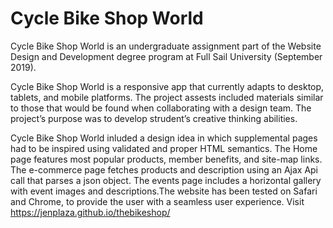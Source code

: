 # Cycle Bike Shop World
Cycle Bike Shop World is an undergraduate assignment part of the Website Design and Development degree program at Full Sail University (September 2019).

Cycle Bike Shop World is a responsive app that currently adapts to desktop, tablets, and mobile platforms. The project assests included materials similar to those that would be found when collaborating with a design team. The project’s purpose was to develop strudent’s creative thinking abilities.

Cycle Bike Shop World inluded a design idea in which supplemental pages had to be inspired using validated and proper HTML semantics. The Home page features most popular products, member benefits, and site-map links. The e-commerce page fetches products and description using an Ajax Api call that parses a json object. The events page includes a horizontal gallery with event images and descriptions.The website has been tested on Safari and Chrome, to provide the user with a seamless user experience. Visit https://jenplaza.github.io/thebikeshop/
